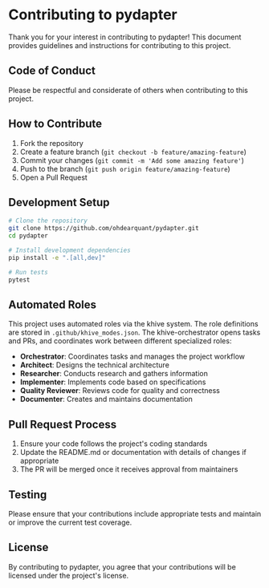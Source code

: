 # Contributing to pydapter

Thank you for your interest in contributing to pydapter! This document provides guidelines and instructions for contributing to this project.

## Code of Conduct

Please be respectful and considerate of others when contributing to this project.

## How to Contribute

1. Fork the repository
2. Create a feature branch (`git checkout -b feature/amazing-feature`)
3. Commit your changes (`git commit -m 'Add some amazing feature'`)
4. Push to the branch (`git push origin feature/amazing-feature`)
5. Open a Pull Request

## Development Setup

```bash
# Clone the repository
git clone https://github.com/ohdearquant/pydapter.git
cd pydapter

# Install development dependencies
pip install -e ".[all,dev]"

# Run tests
pytest
```

## Automated Roles

This project uses automated roles via the khive system. The role definitions are stored in `.github/khive_modes.json`. The khive-orchestrator opens tasks and PRs, and coordinates work between different specialized roles:

- **Orchestrator**: Coordinates tasks and manages the project workflow
- **Architect**: Designs the technical architecture
- **Researcher**: Conducts research and gathers information
- **Implementer**: Implements code based on specifications
- **Quality Reviewer**: Reviews code for quality and correctness
- **Documenter**: Creates and maintains documentation

## Pull Request Process

1. Ensure your code follows the project's coding standards
2. Update the README.md or documentation with details of changes if appropriate
3. The PR will be merged once it receives approval from maintainers

## Testing

Please ensure that your contributions include appropriate tests and maintain or improve the current test coverage.

## License

By contributing to pydapter, you agree that your contributions will be licensed under the project's license.